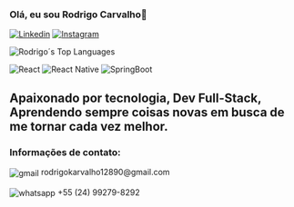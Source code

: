 ### Olá, eu sou Rodrigo Carvalho👋

[![Linkedin](https://img.shields.io/badge/LinkedIn-0077B5?style=for-the-badge&logo=linkedin&logoColor=white)](https://www.linkedin.com/in/rodrigo-carvalho-381522299/)
[![Instagram](https://img.shields.io/badge/Instagram-E4405F?style=for-the-badge&logo=instagram&logoColor=white)](https://www.instagram.com/rodrigo_karvalho/)

![Rodrigo´s Top Languages](https://github-readme-stats.vercel.app/api/top-langs/?username=anuraghazra&layout=compact)

![React](https://img.shields.io/badge/React-20232A?style=for-the-badge&logo=react&logoColor=grey)
![React Native](https://img.shields.io/badge/React_Native-20232A?style=for-the-badge&logo=react&logoColor=61DAFB)
![SpringBoot](https://img.shields.io/badge/Spring-6DB33F?style=for-the-badge&logo=spring&logoColor=white)
## Apaixonado por tecnologia, Dev Full-Stack, Aprendendo sempre coisas novas em busca de me tornar cada vez melhor.

### Informações de contato:
<div>
   <img align="center" alt="gmail" src="https://img.shields.io/badge/Gmail-D14836?style=for-the-badge&logo=gmail&logoColor=white"> rodrigokarvalho12890@gmail.com
   <br>
   <br>
   <img align="center" alt="whatsapp" src="https://img.shields.io/badge/WhatsApp-25D366?style=for-the-badge&logo=whatsapp&logoColor=white"> +55 (24) 99279-8292
</div><br>
